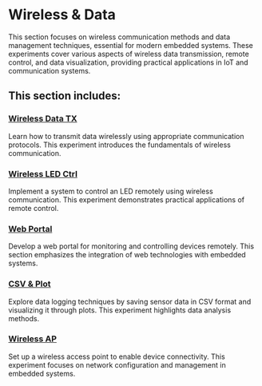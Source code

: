 # Wireless & Data

This section focuses on wireless communication methods and data management techniques, essential for modern embedded systems. These experiments cover various aspects of wireless data transmission, remote control, and data visualization, providing practical applications in IoT and communication systems.

## This section includes:

### [Wireless Data TX](wireless_data.md)
Learn how to transmit data wirelessly using appropriate communication protocols. This experiment introduces the fundamentals of wireless communication.

### [Wireless LED Ctrl](wireless_led.md)
Implement a system to control an LED remotely using wireless communication. This experiment demonstrates practical applications of remote control.

### [Web Portal](web_portal.md)
Develop a web portal for monitoring and controlling devices remotely. This section emphasizes the integration of web technologies with embedded systems.

### [CSV & Plot](data_csv_plot.md)
Explore data logging techniques by saving sensor data in CSV format and visualizing it through plots. This experiment highlights data analysis methods.

### [Wireless AP](wireless_ap.md)
Set up a wireless access point to enable device connectivity. This experiment focuses on network configuration and management in embedded systems.
